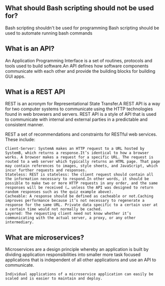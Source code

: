 <h2>What should Bash scripting should not be used for?</h2>
<p>Bash scripting shouldn't be used for programming
    Bash scripting should be used to automate running bash commands
</p>

<h2>What is an API?</h2>
<p>An Application Programming Interface is a set of routines, protocols and tools used to build software.An API defines how software components communicate with each other and provide the building blocks for building GUI apps.</p>

<h2>What is a REST API</h2>
<p>
    REST is an acronym for Representational State Transfer.A REST API is a way for two computer systems to communicate using the HTTP technologies found in web browsers and servers.
    REST API is a style of API that is used to communicate with internal and external parties in a predictable and consistent manner.
</p>
<p>
    REST a set of recommendations and constraints for RESTful web services. These include:

    Client-Server: SystemA makes an HTTP request to a URL hosted by SystemB, which returns a response.It’s identical to how a browser works. A browser makes a request for a specific URL. The request is routed to a web server which typically returns an HTML page. That page may contain references to images, style sheets, and JavaScript, which incur further requests and responses.
    Stateless: REST is stateless: the client request should contain all the information necessary to respond.In other words, it should be possible to make two or more HTTP requests in any order, and the same responses will be received (… unless the API was designed to return random responses such as the quiz example above).
    Cacheable: A response should be defined as cacheable or not.Caching improves performance because it’s not necessary to regenerate a response for the same URL. Private data specific to a certain user at a certain time would not normally be cached.
    Layered: The requesting client need not know whether it’s communicating with the actual server, a proxy, or any other intermediary.
</p>

<h2>What are microservices?</h2>
<p>
    Microservices are a design principle whereby an application is built by dividing application responsibilities into smaller more task focused applications that is independent of all other applications and use an API to communicate.

    Individual applications of a microservice application can easily be scaled and is easier to maintain and deploy.
</p>
